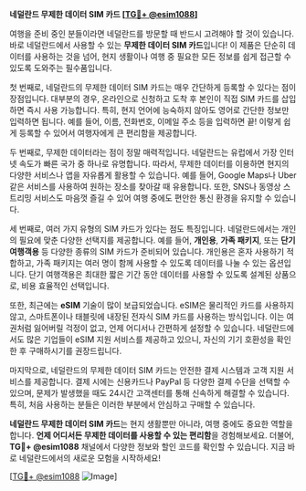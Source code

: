 **네덜란드 무제한 데이터 SIM 카드 [[TG💪+ @esim1088](https://t.me/s/esim1088)]**

여행을 준비 중인 분들이라면 네덜란드를 방문할 때 반드시 고려해야 할 것이 있습니다. 바로 네덜란드에서 사용할 수 있는 **무제한 데이터 SIM 카드**입니다! 이 제품은 단순히 데이터를 사용하는 것을 넘어, 현지 생활이나 여행 중 필요한 모든 정보를 쉽게 접근할 수 있도록 도와주는 필수품입니다.

첫 번째로, 네덜란드의 무제한 데이터 SIM 카드는 매우 간단하게 등록할 수 있다는 점이 장점입니다. 대부분의 경우, 온라인으로 신청하고 도착 후 본인이 직접 SIM 카드를 삽입하면 즉시 사용 가능합니다. 특히, 현지 언어에 능숙하지 않아도 영어로 간단한 정보만 입력하면 됩니다. 예를 들어, 이름, 전화번호, 이메일 주소 등을 입력하면 끝! 이렇게 쉽게 등록할 수 있어서 여행자에게 큰 편리함을 제공합니다.

두 번째로, 무제한 데이터라는 점이 정말 매력적입니다. 네덜란드는 유럽에서 가장 인터넷 속도가 빠른 국가 중 하나로 유명합니다. 따라서, 무제한 데이터를 이용하면 현지의 다양한 서비스나 앱을 자유롭게 활용할 수 있습니다. 예를 들어, Google Maps나 Uber 같은 서비스를 사용하여 원하는 장소를 찾아갈 때 유용합니다. 또한, SNS나 동영상 스트리밍 서비스도 마음껏 즐길 수 있어 여행 중에도 편안한 통신 환경을 유지할 수 있습니다.

세 번째로, 여러 가지 유형의 SIM 카드가 있다는 점도 특징입니다. 네덜란드에서는 개인의 필요에 맞춘 다양한 선택지를 제공합니다. 예를 들어, **개인용**, **가족 패키지**, 또는 **단기 여행객용** 등 다양한 종류의 SIM 카드가 준비되어 있습니다. 개인용은 혼자 사용하기 적합하고, 가족 패키지는 여러 명이 함께 사용할 수 있도록 데이터를 나눌 수 있는 옵션입니다. 단기 여행객용은 최대한 짧은 기간 동안 데이터를 사용할 수 있도록 설계된 상품으로, 비용 효율적인 선택입니다.

또한, 최근에는 **eSIM** 기술이 많이 보급되었습니다. eSIM은 물리적인 카드를 사용하지 않고, 스마트폰이나 태블릿에 내장된 전자식 SIM 카드를 사용하는 방식입니다. 이는 여권처럼 잃어버릴 걱정이 없고, 언제 어디서나 간편하게 설정할 수 있습니다. 네덜란드에서도 많은 기업들이 eSIM 지원 서비스를 제공하고 있으니, 자신의 기기 호환성을 확인한 후 구매하시기를 권장드립니다.

마지막으로, 네덜란드의 무제한 데이터 SIM 카드는 안전한 결제 시스템과 고객 지원 서비스를 제공합니다. 결제 시에는 신용카드나 PayPal 등 다양한 결제 수단을 선택할 수 있으며, 문제가 발생했을 때도 24시간 고객센터를 통해 신속하게 해결할 수 있습니다. 특히, 처음 사용하는 분들은 이러한 부분에서 안심하고 구매할 수 있습니다.

**네덜란드 무제한 데이터 SIM 카드**는 현지 생활뿐만 아니라, 여행 중에도 중요한 역할을 합니다. **언제 어디서든 무제한 데이터를 사용할 수 있는 편리함**을 경험해보세요. 더불어, **TG💪+ @esim1088** 채널에서 다양한 정보와 할인 코드를 확인할 수 있습니다. 지금 바로 네덜란드에서의 새로운 모험을 시작하세요!

[[TG💪+ @esim1088](https://t.me/s/esim1088) ![Image](https://i.postimg.cc/Y0z9fWf4/image.png)]